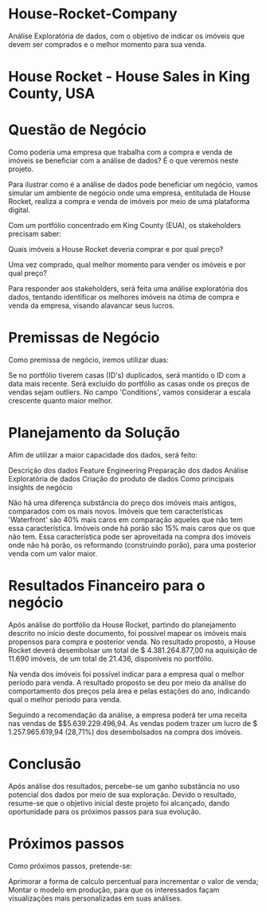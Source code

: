 # House-Rocket-Company
Análise Exploratória de dados, com o objetivo de indicar os imóveis que devem ser comprados e o melhor momento para sua venda.

# House Rocket - House Sales in King County, USA

# Questão de Negócio

Como poderia uma empresa que trabalha com a compra e venda de imóveis se beneficiar com a análise de dados? É o que veremos neste projeto.

Para ilustrar como é a análise de dados pode beneficiar um negócio, vamos simular um ambiente de negócio onde uma empresa, entítulada de House Rocket, realiza a compra e venda de imóveis por meio de uma plataforma digital.

Com um portfólio concentrado em King County (EUA), os stakeholders precisam saber:

Quais imóveis a House Rocket deveria comprar e por qual preço?

Uma vez comprado, qual melhor momento para vender os imóveis e por qual preço?

Para responder aos stakeholders, será feita uma análise exploratória dos dados, tentando identificar os melhores imóveis na ótima de compra e venda da empresa, visando alavancar seus lucros.

# Premissas de Negócio

Como premissa de negócio, iremos utilizar duas:

Se no portfólio tiverem casas (ID's) duplicados, será mantido o ID com a data mais recente.
Será excluído do portfólio as casas onde os preços de vendas sejam outliers.
No campo 'Conditions', vamos considerar a escala crescente quanto maior melhor.

# Planejamento da Solução

Afim de utilizar a maior capacidade dos dados, será feito:

Descrição dos dados
Feature Engineering
Preparação dos dados
Análise Exploratória de dados
Criação do produto de dados
Como principais insights de negócio

Não há uma diferença substância do preço dos imóveis mais antigos, comparados com os mais novos.
Imóveis que tem características 'Waterfront' são 40% mais caros em comparação aqueles que não tem essa característica.
Imóveis onde há porão são 15% mais caros que os que não tem. Essa característica pode ser aproveitada na compra dos imóveis onde não há porão, os reformando (construindo porão), para uma posterior venda com um valor maior.

# Resultados Financeiro para o negócio

Após análise do portfólio da House Rocket, partindo do planejamento descrito no início deste documento, foi possível mapear os imóveis mais propensos para compra e posterior venda. No resultado proposto, a House Rocket deverá desembolsar um total de $ 4.381.264.877,00 na aquisição de 11.690 imóveis, de um total de 21.436, disponíveis no portfólio.

Na venda dos imóveis foi possível indicar para a empresa qual o melhor período para venda. A resultado proposto se deu por meio da análise do comportamento dos preços pela área e pelas estações do ano, indicando qual o melhor período para venda.

Seguindo a recomendação da análise, a empresa poderá ter uma receita nas vendas de $$5.639.229.496,94. As vendas podem trazer um lucro de $ 1.257.965.619,94 (28,71%) dos desembolsados na compra dos imóveis.

# Conclusão

Após análise dos resultados, percebe-se um ganho substância no uso potencial dos dados por meio de sua exploração. Devido o resultado, resume-se que o objetivo inicial deste projeto foi alcançado, dando oportunidade para os próximos passos para sua evolução.

# Próximos passos

Como próximos passos, pretende-se:

Aprimorar a forma de calculo percentual para incrementar o valor de venda;
Montar o modelo em produção, para que os interessados façam visualizações mais personalizadas em suas análises.
